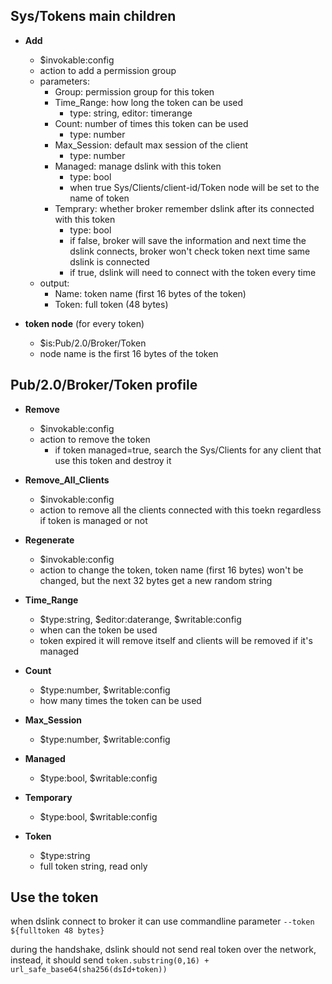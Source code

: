 ## Sys/Tokens main children

* **Add**
  * $invokable:config
  * action to add a permission group
  * parameters:
    * Group: permission group for this token
    * Time_Range: how long the token can be used
      * type: string, editor: timerange
    * Count: number of times this token can be used
      * type: number
    * Max_Session: default max session of the client
      * type: number
    * Managed: manage dslink with this token
      * type: bool
      * when true Sys/Clients/client-id/Token node will be set to the name of token
    * Temprary: whether broker remember dslink after its connected with this token
      * type: bool
      * if false, broker will save the information and next time the dslink connects, broker won't check token next time same dslink is connected
      * if true, dslink will need to connect with the token every time
  * output:
    * Name: token name (first 16 bytes of the token)
    * Token: full token (48 bytes)

* **token node** (for every token)
  * $is:Pub/2.0/Broker/Token
  * node name is the first 16 bytes of the token

## Pub/2.0/Broker/Token profile

* **Remove**
  * $invokable:config
  * action to remove the token
    * if token managed=true, search the Sys/Clients for any client that use this token and destroy it

* **Remove_All_Clients**
  * $invokable:config
  * action to remove all the clients connected with this toekn regardless if token is managed or not

* **Regenerate**
  * $invokable:config
  * action to change the token, token name (first 16 bytes) won't be changed, but the next 32 bytes get a new random string

* **Time_Range**
  * $type:string, $editor:daterange, $writable:config
  * when can the token be used
  * token expired it will remove itself and clients will be removed if it's managed


* **Count**
  * $type:number, $writable:config
  * how many times the token can be used

* **Max_Session**
  * $type:number, $writable:config

* **Managed**
  * $type:bool, $writable:config
  
* **Temporary**
  * $type:bool, $writable:config

* **Token**
  * $type:string
  * full token string, read only


## Use the token
when dslink connect to broker it can use commandline parameter `--token ${fulltoken 48 bytes}`

during the handshake, dslink should not send real token over the network, instead, it should send `token.substring(0,16) + url_safe_base64(sha256(dsId+token))`

